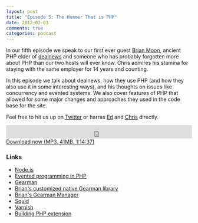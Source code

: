```yaml
---
layout: post
title: "Episode 5: The Hammer That is PHP"
date: 2012-02-03
comments: true
categories: podcast
---
```


In our fifth episode we speak to our first ever guest [Brian Moon](https://twitter.com/brianlmoon), ancient PHP elder of [dealnews](http://dealnews.com) and someone who has probably forgotten more about PHP than our two hosts will ever know. Chris admires his stamina for staying with the same employer for 14 years and counting.

In this episode we talk about dealnews, how they use PHP (and how they also use it in some interesting ways), and his thoughts on issues like concurrency and evented systems. We also cover features of PHP that allowed for some major changes and approaches they used in the code base for the site.

Feel free to hit us up on [Twitter](https://twitter.com/dev_hell) or harras [Ed](https://twitter.com/funkatron) and [Chris](https://twitter.com/grmpyprogrammer) directly.

<iframe frameborder="0" height="36px" scrolling="no" seamless src="https://simplecast.com/e/35262?style=dark" width="100%"></iframe>
<a href="http://audio.simplecast.com/35262.mp3" rel="enclosure">Download now (MP3, 41MB, 1:14:37)</a>

### Links

* [Node.js](https://nodejs.org)
* [Evented programming in PHP](http://toys.lerdorf.com/archives/57-ZeroMQ-+-libevent-in-PHP.html)
* [Gearman](http://gearman.org/)
* [Brian's customized native Gearman library](https://github.com/brianlmoon/net_gearman)
* [Brian's Gearman Manager](https://github.com/brianlmoon/GearmanManager)
* [Squid](http://www.squid-cache.org/)
* [Varnish](https://www.varnish-cache.org/)
* [Building PHP extension](http://devzone.zend.com/303/extension-writing-part-i-introduction-to-php-and-zend/)
